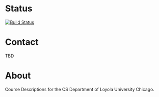 Status
========

[![Build Status](https://travis-ci.org/LoyolaChicagoCS/coursedescriptions.svg)](https://travis-ci.org/LoyolaChicagoCS/coursedescriptions)

Contact
==================

TBD

About
==================

Course Descriptions for the CS Department of Loyola University Chicago.
